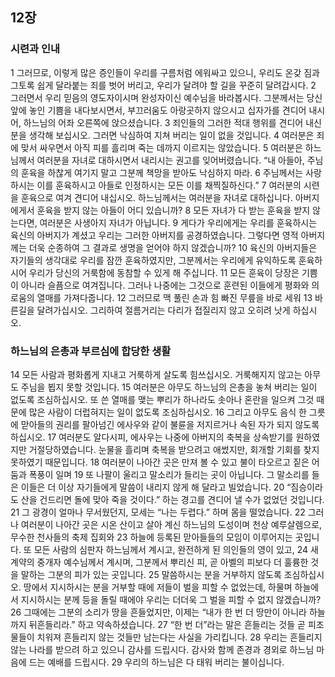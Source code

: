 ## 12장
### 시련과 인내
1 그러므로, 이렇게 많은 증인들이 우리를 구름처럼 에워싸고 있으니, 우리도 온갖 짐과 그토록 쉽게 달라붙는 죄를 벗어 버리고, 우리가 달려야 할 길을 꾸준히 달려갑시다.
2 그러면서 우리 믿음의 영도자이시며 완성자이신 예수님을 바라봅시다. 그분께서는 당신 앞에 놓인 기쁨을 내다보시면서, 부끄러움도 아랑곳하지 않으시고 십자가를 견디어 내시어, 하느님의 어좌 오른쪽에 앉으셨습니다.
3 죄인들의 그러한 적대 행위를 견디어 내신 분을 생각해 보십시오. 그러면 낙심하여 지쳐 버리는 일이 없을 것입니다.
4 여러분은 죄에 맞서 싸우면서 아직 피를 흘리며 죽는 데까지 이르지는 않았습니다.
5 여러분은 하느님께서 여러분을 자녀로 대하시면서 내리시는 권고를 잊어버렸습니다. “내 아들아, 주님의 훈육을 하찮게 여기지 말고 그분께 책망을 받아도 낙심하지 마라.
6 주님께서는 사랑하시는 이를 훈육하시고 아들로 인정하시는 모든 이를 채찍질하신다.”
7 여러분의 시련을 훈육으로 여겨 견디어 내십시오. 하느님께서는 여러분을 자녀로 대하십니다. 아버지에게서 훈육을 받지 않는 아들이 어디 있습니까?
8 모든 자녀가 다 받는 훈육을 받지 않는다면, 여러분은 사생아지 자녀가 아닙니다.
9 게다가 우리에게는 우리를 훈육하시는 육신의 아버지가 계셨고 우리는 그러한 아버지를 공경하였습니다. 그렇다면 영적 아버지께는 더욱 순종하여 그 결과로 생명을 얻어야 하지 않겠습니까?
10 육신의 아버지들은 자기들의 생각대로 우리를 잠깐 훈육하였지만, 그분께서는 우리에게 유익하도록 훈육하시어 우리가 당신의 거룩함에 동참할 수 있게 해 주십니다.
11 모든 훈육이 당장은 기쁨이 아니라 슬픔으로 여겨집니다. 그러나 나중에는 그것으로 훈련된 이들에게 평화와 의로움의 열매를 가져다줍니다.
12 그러므로 맥 풀린 손과 힘 빠진 무릎을 바로 세워
13 바른길을 달려가십시오. 그리하여 절름거리는 다리가 접질리지 않고 오히려 낫게 하십시오.
### 하느님의 은총과 부르심에 합당한 생활
14 모든 사람과 평화롭게 지내고 거룩하게 살도록 힘쓰십시오. 거룩해지지 않고는 아무도 주님을 뵙지 못할 것입니다.
15 여러분은 아무도 하느님의 은총을 놓쳐 버리는 일이 없도록 조심하십시오. 또 쓴 열매를 맺는 뿌리가 하나라도 솟아나 혼란을 일으켜 그것 때문에 많은 사람이 더럽혀지는 일이 없도록 조심하십시오.
16 그리고 아무도 음식 한 그릇에 맏아들의 권리를 팔아넘긴 에사우와 같이 불륜을 저지르거나 속된 자가 되지 않도록 하십시오.
17 여러분도 알다시피, 에사우는 나중에 아버지의 축복을 상속받기를 원하였지만 거절당하였습니다. 눈물을 흘리며 축복을 받으려고 애썼지만, 회개할 기회를 찾지 못하였기 때문입니다.
18 여러분이 나아간 곳은 만져 볼 수 있고 불이 타오르고 짙은 어둠과 폭풍이 일며
19 또 나팔이 울리고 말소리가 들리는 곳이 아닙니다. 그 말소리를 들은 이들은 더 이상 자기들에게 말씀이 내리지 않게 해 달라고 빌었습니다.
20 “짐승이라도 산을 건드리면 돌에 맞아 죽을 것이다.” 하는 경고를 견디어 낼 수가 없었던 것입니다.
21 그 광경이 얼마나 무서웠던지, 모세는 “나는 두렵다.” 하며 몸을 떨었습니다.
22 그러나 여러분이 나아간 곳은 시온 산이고 살아 계신 하느님의 도성이며 천상 예루살렘으로, 무수한 천사들의 축제 집회와
23 하늘에 등록된 맏아들들의 모임이 이루어지는 곳입니다. 또 모든 사람의 심판자 하느님께서 계시고, 완전하게 된 의인들의 영이 있고,
24 새 계약의 중개자 예수님께서 계시며, 그분께서 뿌리신 피, 곧 아벨의 피보다 더 훌륭한 것을 말하는 그분의 피가 있는 곳입니다.
25 말씀하시는 분을 거부하지 않도록 조심하십시오. 땅에서 지시하시는 분을 거부할 때에 저들이 벌을 피할 수 없었는데, 하물며 하늘에서 지시하시는 분께 등을 돌릴 때에야 우리는 더더욱 그 벌을 피할 수 없지 않겠습니까?
26 그때에는 그분의 소리가 땅을 흔들었지만, 이제는 “내가 한 번 더 땅만이 아니라 하늘까지 뒤흔들리라.” 하고 약속하셨습니다.
27 “한 번 더”라는 말은 흔들리는 것들 곧 피조물들이 치워져 흔들리지 않는 것들만 남는다는 사실을 가리킵니다.
28 우리는 흔들리지 않는 나라를 받으려 하고 있으니 감사를 드립시다. 감사와 함께 존경과 경외로 하느님 마음에 드는 예배를 드립시다.
29 우리의 하느님은 다 태워 버리는 불이십니다.
